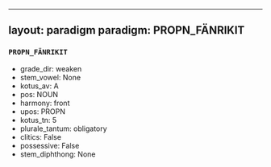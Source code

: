 
---
layout: paradigm
paradigm: PROPN_FÄNRIKIT
---
### ` PROPN_FÄNRIKIT `


* grade_dir: weaken
* stem_vowel: None
* kotus_av: A
* pos: NOUN
* harmony: front
* upos: PROPN
* kotus_tn: 5
* plurale_tantum: obligatory
* clitics: False
* possessive: False
* stem_diphthong: None
